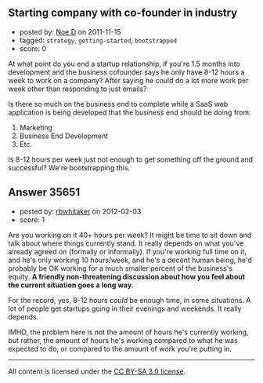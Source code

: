 ## Starting company with co-founder in industry

- posted by: [Noe D](https://stackexchange.com/users/-1/14413-noe-d) on 2011-11-15
- tagged: `strategy`, `getting-started`, `bootstrapped`
- score: 0

At what point do you end a startup relationship, if you're 1.5 months into development and the business cofounder says he only have 8-12 hours a week to work on a company? After saying he could do a lot more work per week other than responding to just emails?

Is there so much on the business end to complete while a SaaS web application is being developed that the business end should be doing from:

 1. Marketing
 2. Business End Development
 3. Etc.


Is 8-12 hours per week just not enough to get something off the ground and successful? We're bootstrapping this.


## Answer 35651

- posted by: [rbwhitaker](https://stackexchange.com/users/-1/15024-rbwhitaker) on 2012-02-03
- score: 1

Are you working on it 40+ hours per week?  It might be time to sit down and talk about where things currently stand.  It really depends on what you've already agreed on (formally or informally).  If you're working full time on it, and he's only working 10 hours/week, and he's a decent human being, he'd probably be OK working for a much smaller percent of the business's equity.  **A friendly non-threatening discussion about how you feel about the current situation goes a long way.**

For the record, yes, 8-12 hours *could* be enough time, in some situations.  A lot of people get startups going in their evenings and weekends.  It really depends.

IMHO, the problem here is not the amount of hours he's currently working, but rather, the amount of hours he's working compared to what he was expected to do, or compared to the amount of work you're putting in.



---

All content is licensed under the [CC BY-SA 3.0 license](https://creativecommons.org/licenses/by-sa/3.0/).
